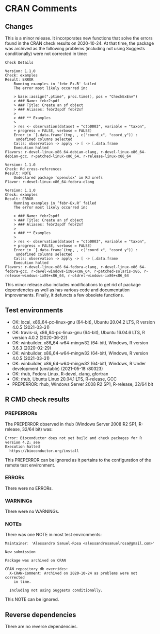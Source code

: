 # CRAN Comments

## Changes

This is a minor release. It incorporates new functions that solve the errors found in the CRAN
check results on 2020-10-24. At that time, the package was archived as the following problems
(including not using Suggests conditionally) were not corrected in time:

```
Check Details

Version: 1.1.0
Check: examples
Result: ERROR
    Running examples in 'febr-Ex.R' failed
    The error most likely occurred in:
    
    > base::assign(".ptime", proc.time(), pos = "CheckExEnv")
    > ### Name: febr2spdf
    > ### Title: Create an sf object
    > ### Aliases: febr2spdf febr2sf
    >
    > ### ** Examples
    >
    > res <- observation(dataset = "ctb0003", variable = "taxon",
    + progress = FALSE, verbose = FALSE)
    Error in `[.data.frame`(tmp, , c("coord_x", "coord_y")) :
     undefined columns selected
    Calls: observation -> apply -> [ -> [.data.frame
    Execution halted
Flavors: r-devel-linux-x86_64-debian-clang, r-devel-linux-x86_64-debian-gcc, r-patched-linux-x86_64, r-release-linux-x86_64

Version: 1.1.0
Check: Rd cross-references
Result: NOTE
    Undeclared package ‘openxlsx’ in Rd xrefs
Flavor: r-devel-linux-x86_64-fedora-clang

Version: 1.1.0
Check: examples
Result: ERROR
    Running examples in ‘febr-Ex.R’ failed
    The error most likely occurred in:
    
    > ### Name: febr2spdf
    > ### Title: Create an sf object
    > ### Aliases: febr2spdf febr2sf
    >
    > ### ** Examples
    >
    > res <- observation(dataset = "ctb0003", variable = "taxon",
    + progress = FALSE, verbose = FALSE)
    Error in `[.data.frame`(tmp, , c("coord_x", "coord_y")) :
     undefined columns selected
    Calls: observation -> apply -> [ -> [.data.frame
    Execution halted
Flavors: r-devel-linux-x86_64-fedora-clang, r-devel-linux-x86_64-fedora-gcc, r-devel-windows-ix86+x86_64, r-patched-solaris-x86, r-release-windows-ix86+x86_64, r-oldrel-windows-ix86+x86_64 
```

This minor release also includes modifications to get rid of package dependencies as well as has
various code and documentation improvements. Finally, it defuncts a few obsolete functions.

## Test environments

* OK: local, x86_64-pc-linux-gnu (64-bit), Ubuntu 20.04.2 LTS, R version 4.0.5 (2021-03-31)
* OK: travis-ci, x86_64-pc-linux-gnu (64-bit), Ubuntu 16.04.6 LTS, R version 4.0.2 (2020-06-22)
* OK: winbuilder, x86_64-w64-mingw32 (64-bit), Windows, R version 3.6.3 (2020-02-29)
* OK: winbuilder, x86_64-w64-mingw32 (64-bit), Windows, R version 4.0.5 (2021-03-31)
* OK: winbuilder, x86_64-w64-mingw32 (64-bit), Windows, R Under development (unstable) (2021-05-18 r80323)
* OK: rhub, Fedora Linux, R-devel, clang, gfortran
* OK: rhub, Ubuntu Linux 20.04.1 LTS, R-release, GCC
* PREPERROR: rhub, Windows Server 2008 R2 SP1, R-release, 32/64 bit

## R CMD check results

### PREPERRORs

The PREPERROR observed in rhub (Windows Server 2008 R2 SP1, R-release, 32/64 bit) was:

```
Error: Bioconductor does not yet build and check packages for R version 4.2; see
Execution halted
  https://bioconductor.org/install
```

This PREPERROR can be ignored as it pertains to the configuration of the remote test environment.

### ERRORs

There were no ERRORs.

### WARNINGs

There were no WARNINGs.

### NOTEs

There was one NOTE in most test environments:

```
Maintainer: 'Alessandro Samuel-Rosa <alessandrosamuelrosa@gmail.com>'

New submission

Package was archived on CRAN

CRAN repository db overrides:
  X-CRAN-Comment: Archived on 2020-10-24 as problems were not corrected
    in time.

  Including not using Suggests conditionally.
```

This NOTE can be ignored.

## Reverse dependencies

There are no reverse dependencies.
